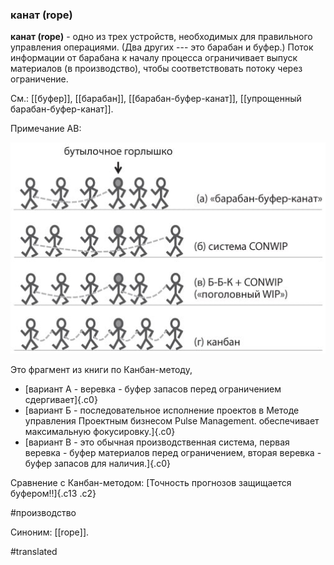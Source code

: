 ### канат (rope)

**канат (rope)** - одно из трех устройств, необходимых для правильного управления операциями. (Два других --- это барабан и буфер.) Поток информации от барабана к началу процесса ограничивает выпуск материалов (в производство), чтобы соответствовать потоку через ограничение.

См.: [[буфер]], [[барабан]], [[барабан-буфер-канат]], [[упрощенный барабан-буфер-канат]].

Примечание АВ:

![](images/image126.png)

Это фрагмент из книги по Канбан-методу,

-   [вариант А - веревка - буфер запасов перед ограничением сдергивает]{.c0}
-   [вариант Б - последовательное исполнение проектов в Методе управления Проектным бизнесом Pulse Management. обеспечивает максимальную фокусировку.]{.c0}
-   [вариант В - это обычная производственная система, первая веревка - буфер материалов перед ограничением, вторая веревка - буфер запасов для наличия.]{.c0}

Сравнение с Канбан-методом: [Точность прогнозов защищается буфером!!]{.c13 .c2}

#производство

Синоним: [[rope]].

#translated
